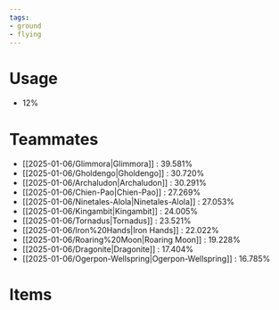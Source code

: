 ```yaml
---
tags:
- ground
- flying
---
```

# Usage
- 12%
# Teammates
- [[2025-01-06/Glimmora|Glimmora]] : 39.581%
- [[2025-01-06/Gholdengo|Gholdengo]] : 30.720%
- [[2025-01-06/Archaludon|Archaludon]] : 30.291%
- [[2025-01-06/Chien-Pao|Chien-Pao]] : 27.269%
- [[2025-01-06/Ninetales-Alola|Ninetales-Alola]] : 27.053%
- [[2025-01-06/Kingambit|Kingambit]] : 24.005%
- [[2025-01-06/Tornadus|Tornadus]] : 23.521%
- [[2025-01-06/Iron%20Hands|Iron Hands]] : 22.022%
- [[2025-01-06/Roaring%20Moon|Roaring Moon]] : 19.228%
- [[2025-01-06/Dragonite|Dragonite]] : 17.404%
- [[2025-01-06/Ogerpon-Wellspring|Ogerpon-Wellspring]] : 16.785%
# Items